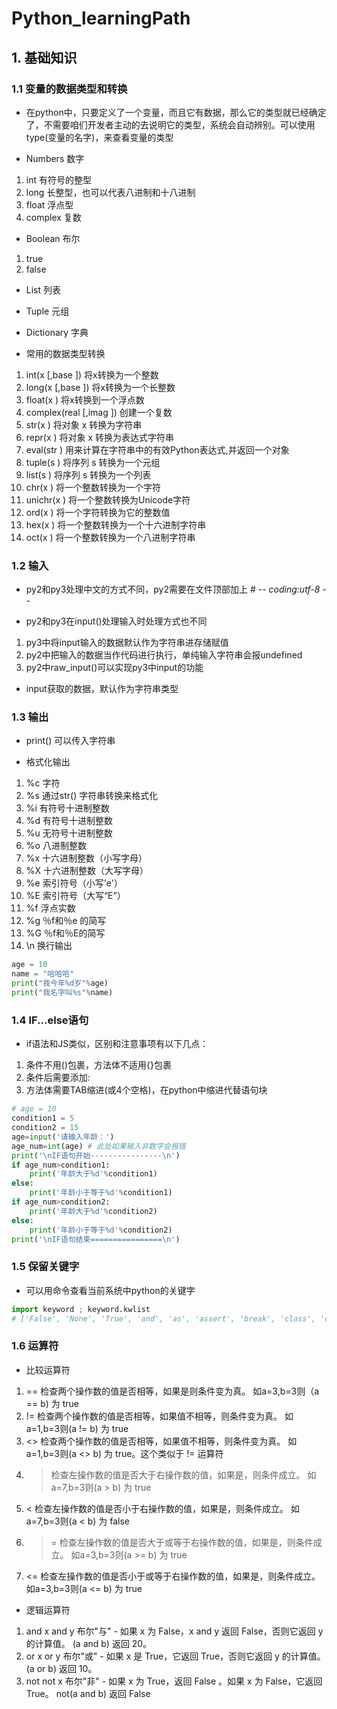 # Python_learningPath

## 1. 基础知识

### 1.1 变量的数据类型和转换

* 在python中，只要定义了一个变量，而且它有数据，那么它的类型就已经确定了，不需要咱们开发者主动的去说明它的类型，系统会自动辨别。可以使用type(变量的名字)，来查看变量的类型

* Numbers 数字
1. int 有符号的整型
2. long 长整型，也可以代表八进制和十八进制
3. float 浮点型
4. complex 复数

* Boolean 布尔
1. true
2. false

* List 列表

* Tuple 元组

* Dictionary 字典

* 常用的数据类型转换
1. int(x [,base ])  将x转换为一个整数
2. long(x [,base ])  将x转换为一个长整数
3. float(x )  将x转换到一个浮点数
4. complex(real [,imag ])  创建一个复数
5. str(x )  将对象 x 转换为字符串
6. repr(x )  将对象 x 转换为表达式字符串
7. eval(str )  用来计算在字符串中的有效Python表达式,并返回一个对象
8. tuple(s )  将序列 s 转换为一个元组
9. list(s )  将序列 s 转换为一个列表
10. chr(x )  将一个整数转换为一个字符
11. unichr(x )  将一个整数转换为Unicode字符
12. ord(x )  将一个字符转换为它的整数值
13. hex(x )  将一个整数转换为一个十六进制字符串
14. oct(x )  将一个整数转换为一个八进制字符串

### 1.2 输入

* py2和py3处理中文的方式不同，py2需要在文件顶部加上 # -*- coding:utf-8 -*-

* py2和py3在input()处理输入时处理方式也不同
1. py3中将input输入的数据默认作为字符串进存储赋值
2. py2中把输入的数据当作代码进行执行，单纯输入字符串会报undefined
3. py2中raw_input()可以实现py3中input的功能

* input获取的数据，默认作为字符串类型

### 1.3 输出

* print() 可以传入字符串

* 格式化输出
1. %c  字符
2. %s  通过str() 字符串转换来格式化
3. %i  有符号十进制整数
4. %d  有符号十进制整数
5. %u  无符号十进制整数
6. %o  八进制整数
7. %x  十六进制整数（小写字母）
8. %X  十六进制整数（大写字母）
9. %e  索引符号（小写'e'）
10. %E  索引符号（大写“E”）
11. %f  浮点实数
12. %g  ％f和％e 的简写
13. %G  ％f和％E的简写
14. \n  换行输出

```py
age = 10
name = "哈哈哈"
print("我今年%d岁"%age)
print("我名字叫%s"%name)
```

### 1.4 IF...else语句

* if语法和JS类似，区别和注意事项有以下几点：
1. 条件不用()包裹，方法体不适用{}包裹
2. 条件后需要添加:
3. 方法体需要TAB缩进(或4个空格)，在python中缩进代替语句块

```py
# age = 10
condition1 = 5
condition2 = 15
age=input('请输入年龄：')
age_num=int(age) # 此处如果输入非数字会报错
print('\nIF语句开始----------------\n')
if age_num>condition1:
    print('年龄大于%d'%condition1)
else:
    print('年龄小于等于%d'%condition1)
if age_num>condition2:
    print('年龄大于%d'%condition2)
else:
    print('年龄小于等于%d'%condition2)
print('\nIF语句结束================\n')
```

### 1.5 保留关键字

* 可以用命令查看当前系统中python的关键字

```py
import keyword ; keyword.kwlist
# ['False', 'None', 'True', 'and', 'as', 'assert', 'break', 'class', 'continue', 'def', 'del', 'elif', 'else', 'except', 'finally', 'for', 'from', 'global', 'if', 'import', 'in', 'is', 'lambda', 'nonlocal', 'not', 'or', 'pass', 'raise', 'return', 'try', 'while', 'with', 'yield']
```

### 1.6 运算符

* 比较运算符
1. ==  检查两个操作数的值是否相等，如果是则条件变为真。  如a=3,b=3则（a == b) 为 true
2. !=  检查两个操作数的值是否相等，如果值不相等，则条件变为真。  如a=1,b=3则(a != b) 为 true
3. <>  检查两个操作数的值是否相等，如果值不相等，则条件变为真。  如a=1,b=3则(a <> b) 为 true。这个类似于 != 运算符
4. >  检查左操作数的值是否大于右操作数的值，如果是，则条件成立。  如a=7,b=3则(a > b) 为 true
5. <  检查左操作数的值是否小于右操作数的值，如果是，则条件成立。  如a=7,b=3则(a < b) 为 false
6. >=  检查左操作数的值是否大于或等于右操作数的值，如果是，则条件成立。  如a=3,b=3则(a >= b) 为 true
7. <=  检查左操作数的值是否小于或等于右操作数的值，如果是，则条件成立。  如a=3,b=3则(a <= b) 为 true

* 逻辑运算符
1. and  x and y  布尔"与" - 如果 x 为 False，x and y 返回 False，否则它返回 y 的计算值。  (a and b) 返回 20。
2. or  x or y  布尔"或" - 如果 x 是 True，它返回 True，否则它返回 y 的计算值。  (a or b) 返回 10。
3. not  not x  布尔"非" - 如果 x 为 True，返回 False 。如果 x 为 False，它返回 True。  not(a and b) 返回 False